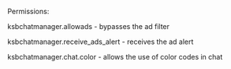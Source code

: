 Permissions:

ksbchatmanager.allowads - bypasses the ad filter

ksbchatmanager.receive_ads_alert - receives the ad alert

ksbchatmanager.chat.color - allows the use of color codes in chat